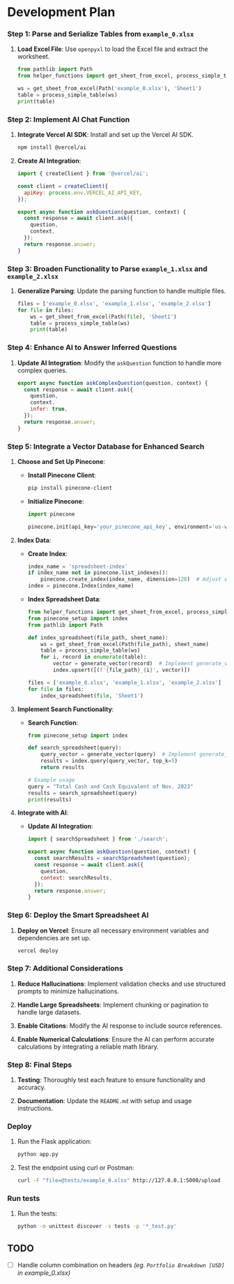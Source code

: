 # Development Plan

### Step 1: Parse and Serialize Tables from `example_0.xlsx`
1. **Load Excel File**:
   Use `openpyxl` to load the Excel file and extract the worksheet.
   ```python:main.py
   from pathlib import Path
   from helper_functions import get_sheet_from_excel, process_simple_table

   ws = get_sheet_from_excel(Path('example_0.xlsx'), 'Sheet1')
   table = process_simple_table(ws)
   print(table)
   ```

### Step 2: Implement AI Chat Function
1. **Integrate Vercel AI SDK**:
   Install and set up the Vercel AI SDK.
   ```bash
   npm install @vercel/ai
   ```

2. **Create AI Integration**:
   ```javascript:ai_integration.js
   import { createClient } from '@vercel/ai';

   const client = createClient({
     apiKey: process.env.VERCEL_AI_API_KEY,
   });

   export async function askQuestion(question, context) {
     const response = await client.ask({
       question,
       context,
     });
     return response.answer;
   }
   ```

### Step 3: Broaden Functionality to Parse `example_1.xlsx` and `example_2.xlsx`
1. **Generalize Parsing**:
   Update the parsing function to handle multiple files.
   ```python:main.py
   files = ['example_0.xlsx', 'example_1.xlsx', 'example_2.xlsx']
   for file in files:
       ws = get_sheet_from_excel(Path(file), 'Sheet1')
       table = process_simple_table(ws)
       print(table)
   ```

### Step 4: Enhance AI to Answer Inferred Questions
1. **Update AI Integration**:
   Modify the `askQuestion` function to handle more complex queries.
   ```javascript:ai_integration.js
   export async function askComplexQuestion(question, context) {
     const response = await client.ask({
       question,
       context,
       infer: true,
     });
     return response.answer;
   }
   ```

### Step 5: Integrate a Vector Database for Enhanced Search
1. **Choose and Set Up Pinecone**:
   - **Install Pinecone Client**:
     ```bash
     pip install pinecone-client
     ```

   - **Initialize Pinecone**:
     ```python:pinecone_setup.py
     import pinecone

     pinecone.init(api_key='your_pinecone_api_key', environment='us-west1-gcp')
     ```

2. **Index Data**:
   - **Create Index**:
     ```python:pinecone_setup.py
     index_name = 'spreadsheet-index'
     if index_name not in pinecone.list_indexes():
         pinecone.create_index(index_name, dimension=128)  # Adjust dimension as needed
     index = pinecone.Index(index_name)
     ```

   - **Index Spreadsheet Data**:
     ```python:index_data.py
     from helper_functions import get_sheet_from_excel, process_simple_table
     from pinecone_setup import index
     from pathlib import Path

     def index_spreadsheet(file_path, sheet_name):
         ws = get_sheet_from_excel(Path(file_path), sheet_name)
         table = process_simple_table(ws)
         for i, record in enumerate(table):
             vector = generate_vector(record)  # Implement generate_vector to convert record to vector
             index.upsert([(f'{file_path}_{i}', vector)])

     files = ['example_0.xlsx', 'example_1.xlsx', 'example_2.xlsx']
     for file in files:
         index_spreadsheet(file, 'Sheet1')
     ```

3. **Implement Search Functionality**:
   - **Search Function**:
     ```python:search.py
     from pinecone_setup import index

     def search_spreadsheet(query):
         query_vector = generate_vector(query)  # Implement generate_vector to convert query to vector
         results = index.query(query_vector, top_k=5)
         return results

     # Example usage
     query = "Total Cash and Cash Equivalent of Nov. 2023"
     results = search_spreadsheet(query)
     print(results)
     ```

4. **Integrate with AI**:
   - **Update AI Integration**:
     ```javascript:ai_integration.js
     import { searchSpreadsheet } from './search';

     export async function askQuestion(question, context) {
       const searchResults = searchSpreadsheet(question);
       const response = await client.ask({
         question,
         context: searchResults,
       });
       return response.answer;
     }
     ```

### Step 6: Deploy the Smart Spreadsheet AI
1. **Deploy on Vercel**:
   Ensure all necessary environment variables and dependencies are set up.
   ```bash
   vercel deploy
   ```

### Step 7: Additional Considerations
1. **Reduce Hallucinations**:
   Implement validation checks and use structured prompts to minimize hallucinations.

2. **Handle Large Spreadsheets**:
   Implement chunking or pagination to handle large datasets.

3. **Enable Citations**:
   Modify the AI response to include source references.

4. **Enable Numerical Calculations**:
   Ensure the AI can perform accurate calculations by integrating a reliable math library.

### Step 8: Final Steps
1. **Testing**:
   Thoroughly test each feature to ensure functionality and accuracy.

2. **Documentation**:
   Update the `README.md` with setup and usage instructions.

### Deploy
1. Run the Flask application:
   ```bash
   python app.py
   ```

2. Test the endpoint using curl or Postman:
    ```bash
    curl -F "file=@tests/example_0.xlsx" http://127.0.0.1:5000/upload
    ```

### Run tests
1. Run the tests:
   ```bash
   python -m unittest discover -s tests -p '*_test.py'
   ```

## TODO
- [ ] Handle column combination on headers _(eg. `Portfolio Breakdown [USD]` in example_0.xlsx)_